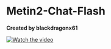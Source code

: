 # Metin2-Chat-Flash
**Created by blackdragonx61**

[![Watch the video](https://img.youtube.com/vi/pfUBSl33S_k/sddefault.jpg)](https://youtu.be/pfUBSl33S_k)
